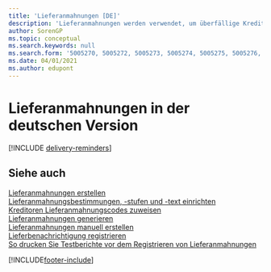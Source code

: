 ```yaml
---
title: 'Lieferanmahnungen [DE]'
description: 'Lieferanmahnungen werden verwendet, um überfällige Kreditorenlieferungen zu verfolgen und um Kreditoren an überfällige Lieferungen in der deutschen Version zu erinnern.'
author: SorenGP
ms.topic: conceptual
ms.search.keywords: null
ms.search.form: '5005270, 5005272, 5005273, 5005274, 5005275, 5005276, 5005280'
ms.date: 04/01/2021
ms.author: edupont
---
```

# <a name="delivery-reminders-in-the-german-version"></a><a name="delivery-reminders-in-the-german-version"></a>Lieferanmahnungen in der deutschen Version

[!INCLUDE [delivery-reminders](../includes/ATCHDE/delivery-reminders.md)]

## <a name="see-also"></a><a name="see-also"></a>Siehe auch

[Lieferanmahnungen erstellen](how-to-set-up-delivery-reminders.md)  
[Lieferanmahnungsbestimmungen, -stufen und -text einrichten](how-to-set-up-delivery-reminder-terms-levels-and-text.md)  
[Kreditoren Lieferanmahnungscodes zuweisen](how-to-assign-delivery-reminder-codes-to-vendors.md)  
[Lieferanmahnungen generieren](how-to-generate-delivery-reminders.md)  
[Lieferanmahnungen manuell erstellen](how-to-create-delivery-reminders-manually.md)  
[Lieferbenachrichtigung registrieren](how-to-issue-delivery-reminders.md)  
[So drucken Sie Testberichte vor dem Registrieren von Lieferanmahnungen](how-to-print-test-reports-for-delivery-reminders.md)  


[!INCLUDE[footer-include](../../includes/footer-banner.md)]
